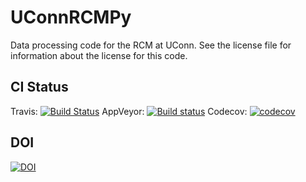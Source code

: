 # UConnRCMPy
Data processing code for the RCM at UConn.
See the license file for information about the license for this code.

## CI Status
Travis: [![Build Status](https://travis-ci.org/bryanwweber/UConnRCMPy.svg?branch=master)](https://travis-ci.org/bryanwweber/UConnRCMPy)
AppVeyor: [![Build status](https://ci.appveyor.com/api/projects/status/xxs56c4iqy9akeam?svg=true)](https://ci.appveyor.com/project/bryanwweber/uconnrcmpy)
Codecov: [![codecov](https://codecov.io/gh/bryanwweber/UConnRCMPy/branch/master/graph/badge.svg)](https://codecov.io/gh/bryanwweber/UConnRCMPy)

## DOI
[![DOI](https://zenodo.org/badge/DOI/10.5281/zenodo.321426.svg)](https://doi.org/10.5281/zenodo.321426)
